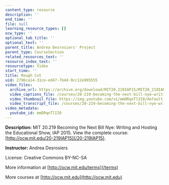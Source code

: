 ```yaml
---
content_type: resource
description: ''
end_time: ''
file: null
learning_resource_types: []
ocw_type: ''
optional_tab_title: ''
optional_text: ''
parent_title: Andrea Desrosiers' Project
parent_type: CourseSection
related_resources_text: ''
resource_index_text: ''
resourcetype: Video
start_time: ''
title: Rough Cut
uid: 2796ca14-31ce-ed47-7b4d-9cc12e905555
video_files:
  archive_url: https://archive.org/download/MIT20.219IAP15/MIT20_219IAP15_AD_D11_Rough_Cut_360p.mp4
  video_captions_file: /courses/20-219-becoming-the-next-bill-nye-writing-and-hosting-the-educational-show-january-iap-2015/14cbe80990ea5842b49dca1cb36899eb_mmDRqnTlII0.vtt
  video_thumbnail_file: https://img.youtube.com/vi/mmDRqnTlII0/default.jpg
  video_transcript_file: /courses/20-219-becoming-the-next-bill-nye-writing-and-hosting-the-educational-show-january-iap-2015/f91ddf4b5d6500b9ebeca4b72ae821c7_mmDRqnTlII0.pdf
video_metadata:
  youtube_id: mmDRqnTlII0
---
```


**Description:** MIT 20.219 Becoming the Next Bill Nye: Writing and Hosting the Educational Show, IAP 2015. View the complete course: [http://ocw.mit.edu/20-219IAP15](/20-219IAP15).

**Instructor:** Andrea Desrosiers

License: Creative Commons BY-NC-SA

More information at [http://ocw.mit.edu/terms](/terms)

More courses at [http://ocw.mit.edu](http://ocw.mit.edu)

